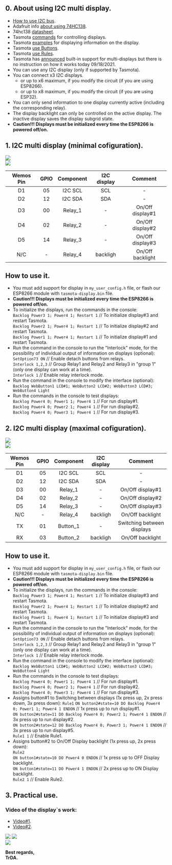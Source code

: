## 0. About using I2C multi display.   
 - [How to use I2C bus](https://github.com/arendst/Tasmota/discussions/10827).  
 - Adafruit info [about using 74HC138](https://learn.adafruit.com/delorean-time-circuit/circuit-trickery).  
 - 74hc138 [datasheet](https://static.chipdip.ru/lib/935/DOC011935338.pdf).   
 - Tasmota [commands](https://tasmota.github.io/docs/Commands/#displays) for controlling displays.  
 - Tasmota [examples](https://tasmota.github.io/docs/Displays/#rule-examples-for-scripting-examples-see-scripting-docs) for displaying information on the display.  
 - Tasmota [use Buttons](https://tasmota.github.io/docs/Buttons-and-Switches/#button).   
 - Tasmota [use Rules](https://tasmota.github.io/docs/Rules/).    
 - Tasmota has [announced](https://github.com/arendst/Tasmota/pull/11821) built-in support for multi-displays but there is no instruction on how it works today 09/18/2021. 
 - You can use any I2C display (only if supported by Tasmota).
 - You can connect x3 I2C displays.  
   - or up to x6 maximum, if you modify the circuit (if you are using ESP8266). 
   - or up to x8 maximum, if you modify the circuit (if you are using ESP32).   
 - You can only send information to one display currently active (including the corresponding relay).  
 - The display backlight can only be controlled on the active display. The inactive display saves the display subgrid state.  
 - **Caution!!! Displays must be initialized every time the ESP8266 is powered off/on.**  

## 1. I2C multi display (minimal cofiguration).
![](https://raw.githubusercontent.com/TrDA-hab/Projects/master/I2C%20multi%20display/4161.jpg)  
![](https://raw.githubusercontent.com/TrDA-hab/Projects/master/I2C%20multi%20display/4162.jpg)   

Wemos Pin|GPIO|Component|I2C display|Сomment|
:-:|:-:|:-:|:-:|:-:
D1|05|I2C SCL|SCL|-
D2|12|I2C SDA|SDA|-
D3|00|Relay_1|-|On/Off display#1
D4|02|Relay_2|-|On/Off display#2
D5|14|Relay_3|-|On/Off display#3
N/C|-|Relay_4|backligh|On/Off backlight

## How to use it.  
 - You must add support for display in `my_user_config.h` file, or flash our ESP8266 module with `tasmota-display.bin` file.   
 - **Caution!!! Displays must be initialized every time the ESP8266 is powered off/on.**
 - To initialize the displays, run the commands in the console:  
   `Backlog Power3 1; Power4 1; Restart 1`  // To initialize display#3 and restart Tasmota.  
   `Backlog Power2 1; Power4 1; Restart 1`  // To initialize display#2 and restart Tasmota.    
   `Backlog Power1 1; Power4 1; Restart 1`  // To initialize display#1 and restart Tasmota.    
 - Run the command in the console  to run the "Interlock" mode, for the possibility of individual output of information on displays (optional):  
   `SetOption73 ON`  // Enable detach buttons from relays.  
   `Interlock 1,2,3` // Group Relay1 and Relay2 and Relay3 in "group 1" (only one display can work at a time).  
   `Interlock 1`     // Enable relay interlock mode.  
 - Run the command in the console to modify the interface (optional):   
   `Backlog WebButton1 LCD#1; WebButton2 LCD#2; WebButton3 LCD#3; WebButton4 Light`  
 - Run the commands in the console to test displays:  
   `Backlog Power4 0; Power1 1; Power4 1` // For run display#1.  
   `Backlog Power4 0; Power2 1; Power4 1` // For run display#2.  
   `Backlog Power4 0; Power3 1; Power4 1` // For run display#3.  

## 2. I2C multi display (maximal cofiguration).   
![](https://raw.githubusercontent.com/TrDA-hab/Projects/master/I2C%20multi%20display/4171.jpg)   
![](https://raw.githubusercontent.com/TrDA-hab/Projects/master/I2C%20multi%20display/4172.jpg)    

Wemos Pin|GPIO|Component|I2C display|Сomment|
:-:|:-:|:-:|:-:|:-:
D1|05|I2C SCL|SCL|-
D2|12|I2C SDA|SDA|-
D3|00|Relay_1|-|On/Off display#1
D4|02|Relay_2|-|On/Off display#2
D5|14|Relay_3|-|On/Off display#3
N/C|-|Relay_4|backligh|On/Off backlight
TX|01|Button_1|-|Switching between displays
RX|03|Button_2|backligh|On/Off backlight  

## How to use it.  
 - You must add support for display in `my_user_config.h` file, or flash our ESP8266 module with `tasmota-display.bin` file.   
 - **Caution!!! Displays must be initialized every time the ESP8266 is powered off/on.**
 - To initialize the displays, run the commands in the console:  
   `Backlog Power3 1; Power4 1; Restart 1`  // To initialize display#3 and restart Tasmota.  
   `Backlog Power2 1; Power4 1; Restart 1`  // To initialize display#2 and restart Tasmota.  
   `Backlog Power1 1; Power4 1; Restart 1`  // To initialize display#3 and restart Tasmota.  
 - Run the command in the console  to run the "Interlock" mode, for the possibility of individual output of information on displays (optional):  
   `SetOption73 ON`  // Enable detach buttons from relays.  
   `Interlock 1,2,3` // Group Relay1 and Relay2 and Relay3 in "group 1" (only one display can work at a time).  
   `Interlock 1`     // Enable relay interlock mode.  
 - Run the command in the console to modify the interface (optional):   
   `Backlog WebButton1 LCD#1; WebButton2 LCD#2; WebButton3 LCD#3; WebButton4 Light`  
 - Run the commands in the console to test displays:  
   `Backlog Power4 0; Power1 1; Power4 1` // For run display#1.  
   `Backlog Power4 0; Power2 1; Power4 1` // For run display#2.  
   `Backlog Power4 0; Power3 1; Power4 1` // For run display#3.  
 - Assigns button#1 to Switching between displays (1x press up, 2x press down, 3x press down):
   `Rule1` 
   `ON button2#state=10 DO Backlog Power4 0; Power1 1; Power4 1 ENDON`  // 1x press up to run display#1.    
   `ON button2#state=11 DO Backlog Power4 0; Power2 1; Power4 1 ENDON`  // 3x press up to run display#2.      
   `ON button2#state=12 DO Backlog Power4 0; Power3 1; Power4 1 ENDON`  // 3x press up to run display#5.      
   `Rule1 1`  // Enable Rule1.  
 - Assigns button#2 to On/Off Display backlight (1x press up, 2x press down):   
   `Rule2`   
   `ON button1#state=10 DO Power4 0 ENDON`  // 1x press up to OFF Display backlight.  
   `ON button1#state=11 DO Power4 1 ENDON`  // 2x press up to ON Display backlight.  
   `Rule2 1` // Enable Rule2.  

## 3. Practical use.  
### Video of the display`s work:   
 - [Video#1](https://youtu.be/zgQKJD9gmQw).   
 - [Video#2](https://youtu.be/Cm0D1HlTeSg).  

![](https://raw.githubusercontent.com/TrDA-hab/Projects/master/I2C%20multi%20display/20210919_193223.jpg) 
![](https://raw.githubusercontent.com/TrDA-hab/Projects/master/I2C%20multi%20display/20210918_152007.jpg)  
![](https://raw.githubusercontent.com/TrDA-hab/Projects/master/I2C%20multi%20display/20210919_192536.jpg)  

**Best regards,   
TrDA.**
